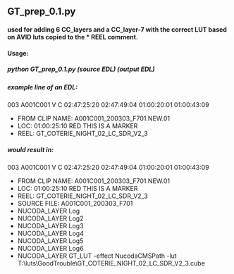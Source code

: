 ##  GT_prep_0.1.py
#### used for adding 6 CC_layers and a CC_layer-7 with the correct LUT based on AVID luts copied to the * REEL comment.

#### Usage:  
##### **python GT_prep_0.1.py (source EDL) (output EDL)**

##### example line of an EDL:
003  A001C001 V     C        02:47:25:20 02:47:49:04 01:00:20:01 01:00:43:09 
* FROM CLIP NAME:  A001C001_200303_F701.NEW.01 
* LOC: 01:00:25:10 RED     THIS IS A MARKER 
* REEL: GT_COTERIE_NIGHT_02_LC_SDR_V2_3 

##### would result in:
003  A001C001 V     C        02:47:25:20 02:47:49:04 01:00:20:01 01:00:43:09
* FROM CLIP NAME:  A001C001_200303_F701.NEW.01
* LOC: 01:00:25:10 RED     THIS IS A MARKER
* REEL: GT_COTERIE_NIGHT_02_LC_SDR_V2_3
* SOURCE FILE: A001C001_200303_F701
* NUCODA_LAYER Log
* NUCODA_LAYER Log2
* NUCODA_LAYER Log3
* NUCODA_LAYER Log4
* NUCODA_LAYER Log5
* NUCODA_LAYER Log6
* NUCODA_LAYER GT_LUT -effect NucodaCMSPath -lut T:\luts\GoodTrouble\GT_COTERIE_NIGHT_02_LC_SDR_V2_3.cube


